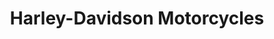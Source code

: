 ---
title: "Harley-Davidson Motorcycles"
url: /muenchen/harley-davidson-motorcycles/
shop: Motorrad
---